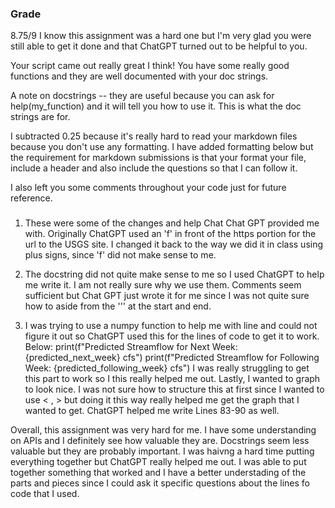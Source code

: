 ### Grade
8.75/9
I know this assignment was a hard one but I'm very glad you were still able to get it done and that ChatGPT turned out to be helpful to you. 

Your script came out really great I think! You have some really good functions and they are well documented with your doc strings. 

A note on docstrings -- they are useful because you can ask for help(my_function) and it will tell you how to use it. This is what the doc strings are for. 

I subtracted 0.25 because it's really hard to read your markdown files because you don't use any formatting. I have added formatting below but the requirement for markdown submissions is that your format your file, include a header and also include the questions so that I can follow it. 

I also left you some comments throughout your code just for future reference.
###


1. These were some of the changes and help Chat Chat GPT provided me with. 
Originally ChatGPT used an 'f' in front of the https portion for the url to the USGS site. I changed it back to the way we did it in class using plus signs, since 'f' did not make sense to me. 

1. The docstring did not quite make sense to me so I used ChatGPT to help me write it. I am not really sure why we use them. Comments seem sufficient but Chat GPT just wrote it for me since I was not quite sure how to aside from the ''' at the start and end. 

2. I was trying to use a numpy function to help me with line and could not figure it out so ChatGPT used this for the lines of code to get it to work. Below:
 print(f"Predicted Streamflow for Next Week: {predicted_next_week} cfs")
 print(f"Predicted Streamflow for Following Week: {predicted_following_week} cfs")
I was really struggling to get this part to work so I this really helped me out. 
Lastly, I wanted to graph to look nice. I was not sure how to structure this at first since I wanted to use < , > but doing it this way really helped me get the graph that I wanted to get. ChatGPT helped me write Lines 83-90 as well. 

Overall, this assignment was very hard for me. I have some understanding on APIs and I definitely see how valuable they are. Docstrings seem less valuable but they are probably important. I was haivng a hard time putting everything together but ChatGPT really helped me out. I was able to put together something that worked and I have a better understading of the parts and pieces since I could ask it specific questions about the lines fo code that I used. 